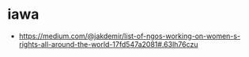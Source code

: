 # iawa
* https://medium.com/@jakdemir/list-of-ngos-working-on-women-s-rights-all-around-the-world-17fd547a2081#.63lh76czu
